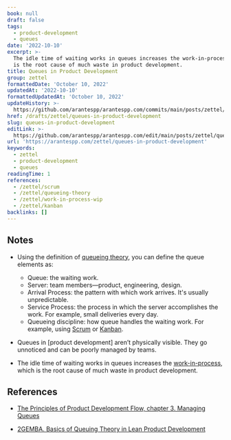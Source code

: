 ```yaml
---
book: null
draft: false
tags:
  - product-development
  - queues
date: '2022-10-10'
excerpt: >-
  The idle time of waiting works in queues increases the work-in-process, which
  is the root cause of much waste in product development.
title: Queues in Product Development
group: zettel
formattedDate: 'October 10, 2022'
updatedAt: '2022-10-10'
formattedUpdatedAt: 'October 10, 2022'
updateHistory: >-
  https://github.com/arantespp/arantespp.com/commits/main/posts/zettel/queues-in-product-development.md
href: /drafts/zettel/queues-in-product-development
slug: queues-in-product-development
editLink: >-
  https://github.com/arantespp/arantespp.com/edit/main/posts/zettel/queues-in-product-development.md
url: 'https://arantespp.com/zettel/queues-in-product-development'
keywords:
  - zettel
  - product-development
  - queues
readingTime: 1
references:
  - /zettel/scrum
  - /zettel/queueing-theory
  - /zettel/work-in-process-wip
  - /zettel/kanban
backlinks: []
---
```


## Notes

- Using the definition of [queueing theory](/zettel/queueing-theory), you can define the queue elements as:

  - Queue: the waiting work.
  - Server: team members—product, engineering, design.
  - Arrival Process: the pattern with which work arrives. It's usually unpredictable.
  - Service Process: the process in which the server accomplishes the work. For example, small deliveries every day.
  - Queueing discipline: how queue handles the waiting work. For example, using [Scrum](/zettel/scrum) or [Kanban](/zettel/kanban).

- Queues in [product development] aren’t physically visible. They go unnoticed and can be poorly managed by teams.

- The idle time of waiting works in queues increases the [work-in-process](/zettel/work-in-process-wip), which is the root cause of much waste in product development.

## References

- [The Principles of Product Development Flow, chapter 3. Managing Queues](https://arantespp.com/books/the-principles-of-product-development-flow#3-managing-queues)

- [2GEMBA. Basics of Queuing Theory in Lean Product Development](https://2gemba.com/basics-of-queuing-theory-in-lean-product-development/)
